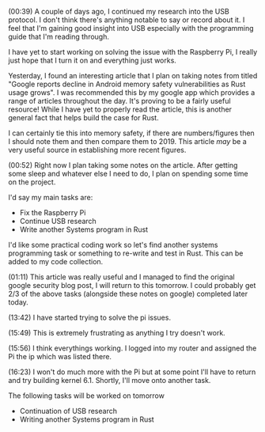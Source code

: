 (00:39)
A couple of days ago, I continued my research into the USB protocol. I don't think there's anything notable to say or record about it. I feel that I'm gaining good insight into USB especially with the programming guide that I'm reading through.

I have yet to start working on solving the issue with the Raspberry Pi, I really just hope that I turn it on and everything just works. 

Yesterday, I found an interesting article that I plan on taking notes from titled "Google reports decline in Android memory safety vulnerabilities as Rust usage grows". I was recommended this by my google app which provides a range of articles throughout the day. It's proving to be a fairly useful resource! While I have yet to properly read the article, this is another general fact that helps build the case for Rust.

I can certainly tie this into memory safety, if there are numbers/figures then I should note them and then compare them to 2019. This article *may* be a very useful source in establishing more recent figures. 

(00:52)
Right now I plan taking some notes on the article. After getting some sleep and whatever else I need to do, I plan on spending some time on the project. 

I'd say my main tasks are:
+ Fix the Raspberry Pi
+ Continue USB research
+ Write another Systems program in Rust

I'd like some practical coding work so let's find another systems programming task or something to re-write and test in Rust. This can be added to my code collection.

(01:11)
This article was really useful and I managed to find the original google security blog post, I will return to this tomorrow. I could probably get 2/3 of the above tasks (alongside these notes on google) completed later today. 

(13:42)
I have started trying to solve the pi issues.

(15:49)
This is extremely frustrating as anything I try doesn't work. 

(15:56)
I think everythings working. I logged into my router and assigned the Pi the ip which was listed there.

(16:23)
I won't do much more with the Pi but at some point I'll have to return and try building kernel 6.1. Shortly, I'll move onto another task.

The following tasks will be worked on tomorrow
+ Continuation of USB research
+ Writing another Systems program in Rust